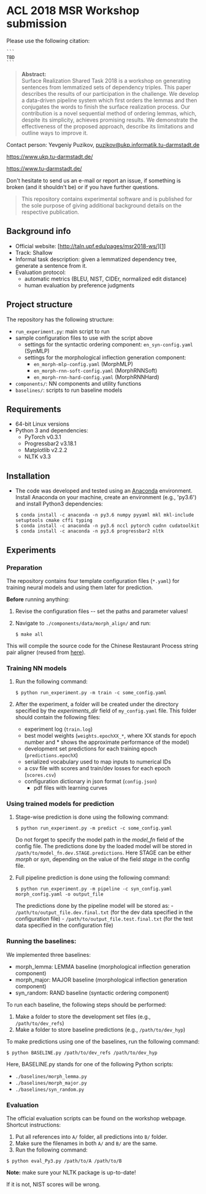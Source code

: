 # ACL 2018 MSR Workshop submission

Please use the following citation:

    ```
    TBD
    ```

> **Abstract:**  
  Surface Realization Shared Task 2018 is a workshop on generating
  sentences from lemmatized sets of dependency triples.  This paper
  describes the results of our participation in the challenge. We
  develop a data-driven pipeline system which first orders the lemmas
  and then conjugates the words to finish the surface realization
  process. Our contribution is a novel sequential method of
  ordering lemmas, which, despite its simplicity, achieves promising
  results. We demonstrate the effectiveness of the proposed approach,
  describe its limitations and outline ways to improve it.

Contact person: Yevgeniy Puzikov, puzikov@ukp.informatik.tu-darmstadt.de

https://www.ukp.tu-darmstadt.de/

https://www.tu-darmstadt.de/


Don't hesitate to send us an e-mail or report an issue, 
if something is broken (and it shouldn't be) or if you have further questions.

> This repository contains experimental software and is published for the sole purpose 
of giving additional background details on the respective publication. 

## Background info

* Official website: [http://taln.upf.edu/pages/msr2018-ws/][1]
* Track: Shallow
* Informal task description: given a lemmatized dependency tree, generate a sentence from it.
* Evaluation protocol: 
    - automatic metrics (BLEU, NIST, CIDEr, normalized edit distance)
    - human evaluation by preference judgments
     
## Project structure

The repository has the following structure:

* `run_experiment.py`: main script to run
* sample configuration files to use with the script above
    * settings for the syntactic ordering component: `en_syn-config.yaml` (SynMLP)
    * settings for the morphological inflection generation component:
        - `en_morph-mlp-config.yaml` (MorphMLP)
        - `en_morph-rnn-soft-config.yaml` (MorphRNNSoft)
        - `en_morph-rnn-hard-config.yaml` (MorphRNNHard)
* `components/`: NN components and utility functions
* `baselines/`: scripts to run baseline models

## Requirements

* 64-bit Linux versions
* Python 3 and dependencies:
    * PyTorch v0.3.1
    * Progressbar2 v3.18.1
    * Matplotlib v2.2.2
    * NLTK v3.3

## Installation

* The code was developed and tested using an [Anaconda][1] environment.
Install Anaconda on your machine, create an environment (e.g., 'py3.6')
and install Python3 dependencies:

    ```
    $ conda install -c anaconda -n py3.6 numpy pyyaml mkl mkl-include setuptools cmake cffi typing
    $ conda install -c anaconda -n py3.6 nccl pytorch cudnn cudatoolkit
    $ conda install -c anaconda -n py3.6 progressbar2 nltk
    ```

## Experiments

### Preparation

The repository contains four template configuration files (`*.yaml`)
for training neural models and using them later for prediction.

**Before** running anything:

1. Revise the configuration files -- set the paths and parameter values!
2. Navigate to `./components/data/morph_align/` and run:

   ```
   $ make all
   ```

This will compile the source code for the Chinese Restaurant Process
string pair aligner (reused from [here][2]).

### Training NN models

1. Run the following command:

    ```
    $ python run_experiment.py -m train -c some_config.yaml
    ```

2. After the experiment, a folder will be created under the directory specified
by the *experiments_dir* field of `my_config.yaml` file.
This folder should contain the following files:
    - experiment log (`train.log`)
    - best model weights (`weights.epochXX_*`, where XX stands for epoch number and * shows the approximate performance of the model)
    - development set predictions for each training epoch (`predictions.epochX`)
    - serialized vocabulary used to map inputs to numerical IDs
    - a csv file with scores and train/dev losses for each epoch (`scores.csv`)
    - configuration dictionary in json format (`config.json`)
        - pdf files with learning curves

### Using trained models for prediction

1. Stage-wise prediction is done using the following command:

    ```
    $ python run_experiment.py -m predict -c some_config.yaml
    ```

    Do not forget to specify the model path in the *model_fn* field of the config file.
    The predictions done by the loaded model will be stored in `/path/to/model_fn.dev.STAGE.predictions`.
    Here STAGE can be either *morph* or *syn*, depending on the value of the field *stage* in the config file.

2. Full pipeline prediction is done using the following command:

    ```
    $ python run_experiment.py -m pipeline -c syn_config.yaml morph_config.yaml -o output_file
    ```

    The predictions done by the pipeline model will be stored as:
        - `/path/to/output_file.dev.final.txt` (for the dev data specified in the configuration file)
        - `/path/to/output_file.test.final.txt` (for the test data specified in the configuration file)

### Running the baselines:

We implemented three baselines:

* morph_lemma: LEMMA baseline (morphological inflection generation component)
* morph_major: MAJOR baseline (morphological inflection generation component)
* syn_random: RAND baseline (syntactic ordering component)

To run each baseline, the following steps should be performed:

1. Make a folder to store the development set files (e.g., `/path/to/dev_refs`)
2. Make a folder to store baseline predictions (e.g., `/path/to/dev_hyp`)

To make predictions using one of the baselines, run the following command:

```
$ python BASELINE.py /path/to/dev_refs /path/to/dev_hyp
```

Here, BASELINE.py stands for one of the following Python scripts:

* `./baselines/morph_lemma.py`
* `./baselines/morph_major.py`
* `./baselines/syn_random.py`

### Evaluation

The official evaluation scripts can be found on the workshop webpage.
Shortcut instructions:

1. Put all references into `A/` folder, all predictions into `B/` folder.
2. Make sure the filenames in both `A/` and `B/` are the same.
3. Run the following command:

```
$ python eval_Py3.py /path/to/A /path/to/B
```

**Note:** make sure your NLTK package is up-to-date!

If it is not, NIST scores will be wrong.


[1]: https://www.anaconda.com/
[2]: https://github.com/roeeaharoni/morphological-reinflection
